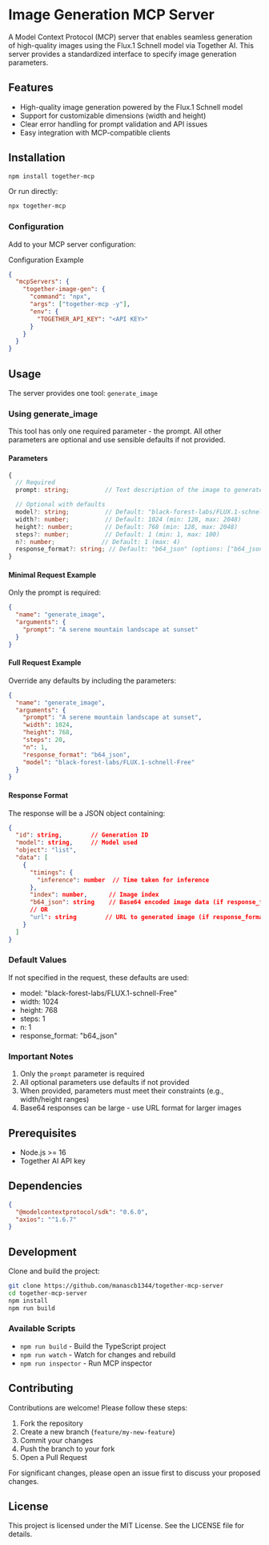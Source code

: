 # Image Generation MCP Server

A Model Context Protocol (MCP) server that enables seamless generation of high-quality images using the Flux.1 Schnell model via Together AI. This server provides a standardized interface to specify image generation parameters.

## Features

- High-quality image generation powered by the Flux.1 Schnell model
- Support for customizable dimensions (width and height)
- Clear error handling for prompt validation and API issues
- Easy integration with MCP-compatible clients

## Installation

```bash
npm install together-mcp
```

Or run directly:

```bash
npx together-mcp
```

### Configuration

Add to your MCP server configuration:

<summary>Configuration Example</summary>

```json
{
  "mcpServers": {
    "together-image-gen": {
      "command": "npx",
      "args": ["together-mcp -y"],
      "env": {
        "TOGETHER_API_KEY": "<API KEY>"
      }
    }
  }
}
```

## Usage

The server provides one tool: `generate_image`

### Using generate_image

This tool has only one required parameter - the prompt. All other parameters are optional and use sensible defaults if not provided.

#### Parameters

```typescript
{
  // Required
  prompt: string;          // Text description of the image to generate

  // Optional with defaults
  model?: string;          // Default: "black-forest-labs/FLUX.1-schnell-Free"
  width?: number;          // Default: 1024 (min: 128, max: 2048)
  height?: number;         // Default: 768 (min: 128, max: 2048)
  steps?: number;          // Default: 1 (min: 1, max: 100)
  n?: number;             // Default: 1 (max: 4)
  response_format?: string; // Default: "b64_json" (options: ["b64_json", "url"])
}
```

#### Minimal Request Example

Only the prompt is required:

```json
{
  "name": "generate_image",
  "arguments": {
    "prompt": "A serene mountain landscape at sunset"
  }
}
```

#### Full Request Example

Override any defaults by including the parameters:

```json
{
  "name": "generate_image",
  "arguments": {
    "prompt": "A serene mountain landscape at sunset",
    "width": 1024,
    "height": 768,
    "steps": 20,
    "n": 1,
    "response_format": "b64_json",
    "model": "black-forest-labs/FLUX.1-schnell-Free"
  }
}
```

#### Response Format

The response will be a JSON object containing:

```json
{
  "id": string,        // Generation ID
  "model": string,     // Model used
  "object": "list",
  "data": [
    {
      "timings": {
        "inference": number  // Time taken for inference
      },
      "index": number,      // Image index
      "b64_json": string    // Base64 encoded image data (if response_format is "b64_json")
      // OR
      "url": string        // URL to generated image (if response_format is "url")
    }
  ]
}
```

### Default Values

If not specified in the request, these defaults are used:

- model: "black-forest-labs/FLUX.1-schnell-Free"
- width: 1024
- height: 768
- steps: 1
- n: 1
- response_format: "b64_json"

### Important Notes

1. Only the `prompt` parameter is required
2. All optional parameters use defaults if not provided
3. When provided, parameters must meet their constraints (e.g., width/height ranges)
4. Base64 responses can be large - use URL format for larger images

## Prerequisites

- Node.js >= 16
- Together AI API key

## Dependencies

```json
{
  "@modelcontextprotocol/sdk": "0.6.0",
  "axios": "^1.6.7"
}
```

## Development

Clone and build the project:

```bash
git clone https://github.com/manascb1344/together-mcp-server
cd together-mcp-server
npm install
npm run build
```

### Available Scripts

- `npm run build` - Build the TypeScript project
- `npm run watch` - Watch for changes and rebuild
- `npm run inspector` - Run MCP inspector

## Contributing

Contributions are welcome! Please follow these steps:

1. Fork the repository
2. Create a new branch (`feature/my-new-feature`)
3. Commit your changes
4. Push the branch to your fork
5. Open a Pull Request

For significant changes, please open an issue first to discuss your proposed changes.

## License

This project is licensed under the MIT License. See the LICENSE file for details.
